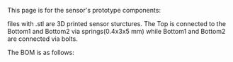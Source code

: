This page is for the sensor's prototype components:

files with .stl are 3D printed sensor sturctures. The Top is connected to the Bottom1 and Bottom2 via springs(0.4x3x5 mm) while Bottom1 and Bottom2 are connected via bolts.

The BOM is as follows:

